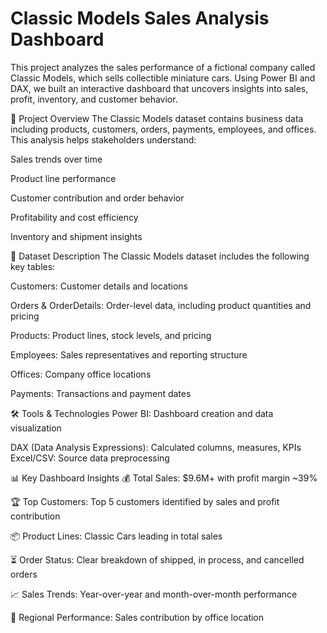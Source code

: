 # Classic Models Sales Analysis Dashboard
This project analyzes the sales performance of a fictional company called Classic Models, which sells collectible miniature cars. Using Power BI and DAX, we built an interactive dashboard that uncovers insights into sales, profit, inventory, and customer behavior.

📌 Project Overview
The Classic Models dataset contains business data including products, customers, orders, payments, employees, and offices. This analysis helps stakeholders understand:

Sales trends over time

Product line performance

Customer contribution and order behavior

Profitability and cost efficiency

Inventory and shipment insights

🧾 Dataset Description
The Classic Models dataset includes the following key tables:

Customers: Customer details and locations

Orders & OrderDetails: Order-level data, including product quantities and pricing

Products: Product lines, stock levels, and pricing

Employees: Sales representatives and reporting structure

Offices: Company office locations

Payments: Transactions and payment dates

🛠 Tools & Technologies
Power BI: Dashboard creation and data visualization

DAX (Data Analysis Expressions): Calculated columns, measures, KPIs
Excel/CSV: Source data preprocessing

📊 Key Dashboard Insights
💰 Total Sales: $9.6M+ with profit margin ~39%

🏆 Top Customers: Top 5 customers identified by sales and profit contribution

📦 Product Lines: Classic Cars leading in total sales

⏳ Order Status: Clear breakdown of shipped, in process, and cancelled orders

📈 Sales Trends: Year-over-year and month-over-month performance

🏢 Regional Performance: Sales contribution by office location
